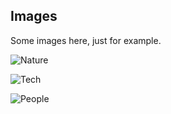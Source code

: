 ## Images

Some images here, just for example.

![ Nature ](http://lorempixel.com/480/320/nature)

![ Tech ](http://lorempixel.com/480/320/transport)

![ People ](http://lorempixel.com/480/320/people)